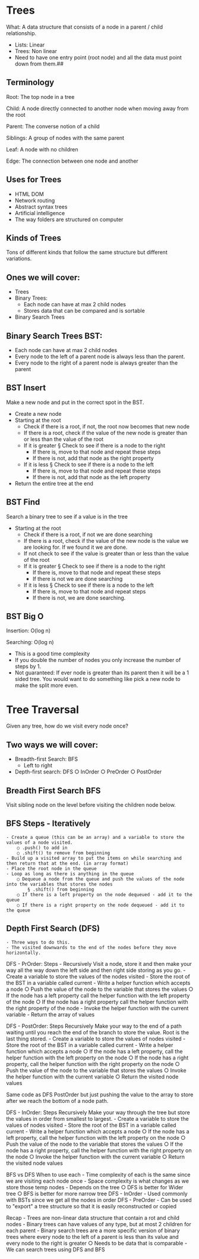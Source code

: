 # Trees
What: A data structure that consists of a node in a parent / child relationship.
- Lists: Linear
- Trees: Non linear
- Need to have one entry point (root node) and all the data must point down from them.##
## Terminology
Root: The top node in a tree

Child: A node directly connected to another node when moving away from the root

Parent: The converse notion of a child

Siblings: A group of nodes with the same parent

Leaf: A node with no children

Edge: The connection between one node and another

## Uses for Trees
- HTML DOM
- Network routing
- Abstract syntax trees
- Artificial intelligence
- The way folders are structured on computer
## Kinds of Trees
Tons of different kinds that follow the same structure but different variations.
## Ones we will cover:
- Trees
- Binary Trees:
    - Each node can have at max 2 child nodes
    - Stores data that can be compared and is sortable
- Binary Search Trees

## Binary Search Trees BST:
- Each node can have at max 2 child nodes
- Every node to the left of a parent node is always less than the parent.
- Every node to the right of a parent node is always greater than the parent

## BST Insert
Make a new node and put in the correct spot in the BST.
- Create a new node
- Starting at the root
    - Check if there is a root, if not, the root now becomes that new node
    - If there is a root, check if the value of the new node is greater than or less than the value of the root
    - If it is greater
			§ Check to see if there is a node to the right
		- If there is, move to that node and repeat these steps
		- If there is not, add that node as the right property
    - If it is less
			§ Check to see if there is a node to the left
		- If there is, move to that node and repeat these steps
		- If there is not, add that node as the left property
- Return the entire tree at the end
## BST Find
Search a binary tree to see if a value is in the tree
- Starting at the root
    - Check if there is a root, if not we are done searching
    - If there is a root, check if the value of the new node is the value we are looking for. If we found it we are done.
    - If not check to see if the value is greater than or less than the value of the root
    - If it is greater
			§ Check to see if there is a node to the right 
		- If there is, move to that node and repeat these steps
		- If there is not we are done searching
    - If it is less
			§ Check to see if there is a node to the left
		- If there is, move to that node and repeat steps
		- If there is not, we are done searching.
## BST Big O
Insertion: O(log n)

Searching: O(log n)

- This is a good time complexity
- If you double the number of nodes you only increase the number of steps by 1.
- Not guaranteed: If ever node is greater than its parent then it will be a 1 sided tree.
You would want to do something like pick a new node to make the split more even.


# Tree Traversal
Given any tree, how do we visit every node once?

## Two ways we will cover:
- Breadth-first Search: BFS
	- Left to right
- Depth-first search: DFS
		○ InOrder
		○ PreOrder
		○ PostOrder

## Breadth First Search BFS
Visit sibling node on the level before visiting the children node below.

## BFS Steps - Iteratively
	- Create a queue (this can be an array) and a variable to store the values of a node visited.
		○ .push() to add in
		○ .shift() to remove from beginning
	- Build up a visited array to put the items on while searching and then return that at the end. (in array format)
	- Place the root node in the queue
	- Loop as long as there is anything in the queue
		○ Dequeue a node from the queue and push the values of the node into the variables that stores the nodes
			§ .shift() from beginning
		○ If there is a left property on the node dequeued - add it to the queue
		○ If there is a right property on the node dequeued - add it to the queue

## Depth First Search (DFS)
	- Three ways to do this.
	- The visited downwards to the end of the nodes before they move horizontally.

DFS - PrOrder: Steps - Recursively
Visit a node, store it and then make your way all the way down the left side and then right side storing as you go.
	- Create a variable to store the values of the nodes visited
	- Store the root of the BST in a variable called current
	- Write a helper function which accepts a node
		○ Push the value of the node to the variable that stores the values
		○ If the node has a left property call the helper function with the left property of the node
		○ If the node has a right property call the helper function with the right property of the node
	- Invoke the helper function with the current variable
	- Return the array of values



DFS - PostOrder: Steps Recursively
Make your way to the end of a path waiting until you reach the end of the branch to store the value. Root is the last thing stored.
	- Create a variable to store the values of nodes visited
	- Store the root of the BST in a variable called current
	- Write a helper function which accepts a node
		○ If the node has a left property, call the helper function with the left property on the node
		○ If the node has a right property, call the helper function with the right property on the node
		○ Push the value of the node to the variable that stores the values
		○ Invoke the helper function with the current variable
		○ Return the visited node values

Same code as DFS PostOrder but just pushing the value to the array to store after we reach the bottom of a node path.

DFS - InOrder: Steps Recursively
Make your way through the tree but store the values in order from smallest to largest.
	- Create a variable to store the values of nodes visited
	- Store the root of the BST in a variable called current
	- Write a helper function which accepts a node
		○ If the node has a left property, call the helper function with the left property on the node
		○ Push the value of the node to the variable that stores the values
		○ If the node has a right property, call the helper function with the right property on the node
		○ Invoke the helper function with the current variable
		○ Return the visited node values

BFS vs DFS 
When to use each
	- Time complexity of each is the same since we are visiting each node once
	- Space complexity is what changes as we store those temp nodes
	- Depends on the tree
		○ DFS is better for Wider tree
		○ BFS is better for more narrow tree
DFS - InOrder
	- Used commonly with BSTs since we get all the nodes in order
DFS - PreOrder
	- Can be used to "export" a tree structure so that it is easily reconstructed or copied

Recap
	- Trees are non-linear data structure that contain a rot and child nodes
	- Binary trees can have values of any type, but at most 2 children for each parent
	- Binary search trees are a more specific version of binary trees where every node to the left of a parent is less than its value and every node to the right is greater
		○ Needs to be data that is comparable
	- We can search trees using DFS and BFS
